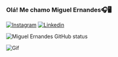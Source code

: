 ### Olá! Me chamo Miguel Ernandes🎧🖥️

[![Instagram](https://img.shields.io/badge/Instagram-E4405F?style=for-the-badge&logo=instagram&logoColor=white)]((https://www.instagram.com/miguelernandees/))
[![Linkedin](https://img.shields.io/badge/LinkedIn-0077B5?style=for-the-badge&logo=linkedin&logoColor=white)](https://www.linkedin.com/in/miguel-ernandes-6b07b72a2/)

![Miguel Ernandes GitHub status](https://github-readme-stats.vercel.app/api?username=MIGUELEDL&show_icons=true&theme=dark)

![Gif](https://i.pinimg.com/originals/9b/d6/48/9bd648a2a538ae32e7f1bda399e9f35a.gif)
